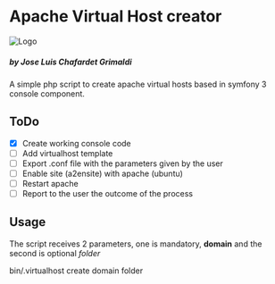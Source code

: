 # Apache Virtual Host creator

![Logo](http://i.imgur.com/dzfZcU7.png?1)
##### by Jose Luis Chafardet Grimaldi

A simple php script to create apache virtual hosts based in symfony 3 console component.

## ToDo
- [x] Create working console code
- [ ] Add virtualhost template
- [ ] Export .conf file with the parameters given by the user
- [ ] Enable site (a2ensite) with apache (ubuntu)
- [ ] Restart apache
- [ ] Report to the user the outcome of the process

## Usage

The script receives 2 parameters, one is mandatory, **domain** and the second is optional _folder_

bin/.virtualhost create domain folder


